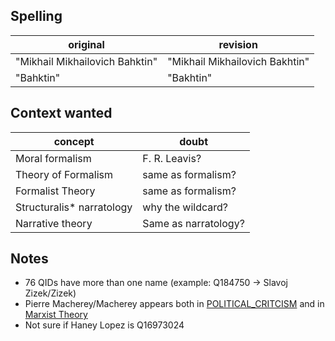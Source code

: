 ## Spelling

| original                       | revision |
|--------------------------------|----------|
| "Mikhail Mikhailovich Bahktin" |"Mikhail Mikhailovich Bakhtin"|
| "Bahktin"                      |"Bakhtin"| 


## Context wanted

| concept                       | doubt |
|--------------------------------|----------|
| Moral formalism |F. R. Leavis?|
|Theory of Formalism|same as formalism?|
|Formalist Theory|same as formalism?|
|Structuralis* narratology|why the wildcard?|
|Narrative theory|Same as narratology?|


## Notes

* 76 QIDs have more than one name (example: Q184750 -> Slavoj Zizek/Zizek)
* Pierre Macherey/Macherey appears both in [POLITICAL_CRITCISM](https://github.com/eisioriginal/conceptual_forays/blob/main/theory_dictionary.md#political_critcism) and in [Marxist Theory](https://github.com/eisioriginal/conceptual_forays/blob/main/theory_dictionary.md#marxist_theory)
* Not sure if Haney Lopez is Q16973024


